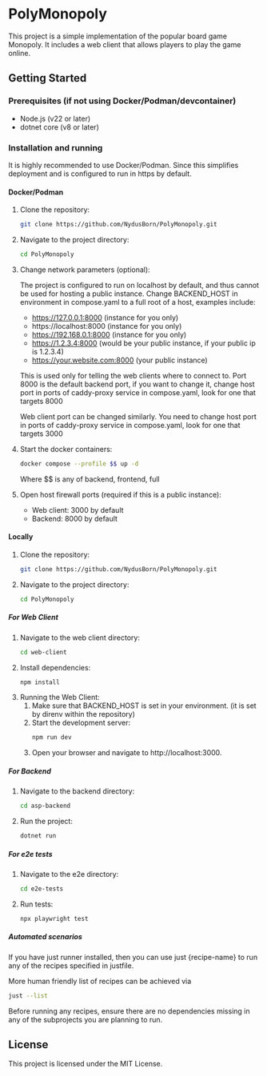 # PolyMonopoly

This project is a simple implementation of the popular board game Monopoly. It includes a web client that allows players to play the game online.

## Getting Started

### Prerequisites (if not using Docker/Podman/devcontainer)

- Node.js (v22 or later)
- dotnet core (v8 or later)

### Installation and running

It is highly recommended to use Docker/Podman. 
Since this simplifies deployment and is configured to run in https by default.

#### Docker/Podman

1. Clone the repository:
    ```Bash
    git clone https://github.com/NydusBorn/PolyMonopoly.git
    ```
2. Navigate to the project directory:
    ```Bash
    cd PolyMonopoly
    ```
3. Change network parameters (optional):

    The project is configured to run on localhost by default, and thus cannot be used for hosting a public instance.
   Change BACKEND_HOST in environment in compose.yaml to a full root of a host,
   examples include:

    - https://127.0.0.1:8000 (instance for you only)
    - https://localhost:8000 (instance for you only)
    - https://192.168.0.1:8000 (instance for you only)
    - https://1.2.3.4:8000 (would be your public instance, if your public ip is 1.2.3.4)
    - https://your.website.com:8000 (your public instance)
   
   This is used only for telling the web clients where to connect to.
   Port 8000 is the default backend port,
   if you want to change it, change host port in ports of caddy-proxy service in compose.yaml, look for one that targets 8000
    
   Web client port can be changed similarly.
   You need to change host port in ports of caddy-proxy service in compose.yaml, look for one that targets 3000

4. Start the docker containers:
    ```Bash
    docker compose --profile $$ up -d
    ```
   Where $$ is any of backend, frontend, full
5. Open host firewall ports (required if this is a public instance):
    - Web client: 3000 by default
    - Backend: 8000 by default
#### Locally

1. Clone the repository:
    ```Bash
    git clone https://github.com/NydusBorn/PolyMonopoly.git
    ```
2. Navigate to the project directory:
    ```Bash
    cd PolyMonopoly
    ```
##### For Web Client
1. Navigate to the web client directory:
    ```Bash
    cd web-client
    ```
2. Install dependencies:
    ```Bash 
    npm install
    ```
3. Running the Web Client:
   1. Make sure that BACKEND_HOST is set in your environment. (it is set by direnv within the repository)
   2. Start the development server:
       ```Bash
       npm run dev
       ```
   3. Open your browser and navigate to http://localhost:3000.
##### For Backend
1. Navigate to the backend directory:
    ```Bash
    cd asp-backend
    ```
2. Run the project:
    ```Bash
    dotnet run
    ```
##### For e2e tests
1. Navigate to the e2e directory:
    ```Bash
    cd e2e-tests
    ```
2. Run tests:
    ```Bash
    npx playwright test
    ```
##### Automated scenarios
If you have just runner installed, then you can use just {recipe-name} to run any of the recipes specified in justfile.

More human friendly list of recipes can be achieved via 
```Bash
just --list
```

Before running any recipes, ensure there are no dependencies missing in any of the subprojects you are planning to run.
## License
This project is licensed under the MIT License.